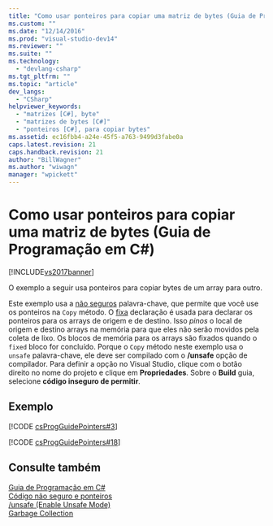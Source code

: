 ```yaml
---
title: "Como usar ponteiros para copiar uma matriz de bytes (Guia de Programa&#231;&#227;o em C#) | Microsoft Docs"
ms.custom: ""
ms.date: "12/14/2016"
ms.prod: "visual-studio-dev14"
ms.reviewer: ""
ms.suite: ""
ms.technology: 
  - "devlang-csharp"
ms.tgt_pltfrm: ""
ms.topic: "article"
dev_langs: 
  - "CSharp"
helpviewer_keywords: 
  - "matrizes [C#], byte"
  - "matrizes de bytes [C#]"
  - "ponteiros [C#], para copiar bytes"
ms.assetid: ec16fbb4-a24e-45f5-a763-9499d3fabe0a
caps.latest.revision: 21
caps.handback.revision: 21
author: "BillWagner"
ms.author: "wiwagn"
manager: "wpickett"
---
```

# Como usar ponteiros para copiar uma matriz de bytes (Guia de Programa&#231;&#227;o em C#)
[!INCLUDE[vs2017banner](../../../csharp/includes/vs2017banner.md)]

O exemplo a seguir usa ponteiros para copiar bytes de um array para outro.  
  
 Este exemplo usa a  [não seguros](../../../csharp/language-reference/keywords/unsafe.md) palavra\-chave, que permite que você use os ponteiros na `Copy` método.  O  [fixa](../../../csharp/language-reference/keywords/fixed-statement.md) declaração é usada para declarar os ponteiros para os arrays de origem e de destino.  Isso  *pinos* o local de origem e destino arrays na memória para que eles não serão movidos pela coleta de lixo.  Os blocos de memória para os arrays são fixados quando o `fixed` bloco for concluído.  Porque o `Copy` método neste exemplo usa o `unsafe` palavra\-chave, ele deve ser compilado com o **\/unsafe** opção de compilador.  Para definir a opção no Visual Studio, clique com o botão direito no nome do projeto e clique em  **Propriedades**.  Sobre o  **Build** guia, selecione  **código inseguro de permitir**.  
  
## Exemplo  
 [!CODE [csProgGuidePointers#3](../CodeSnippet/VS_Snippets_VBCSharp/csProgGuidePointers#3)]  
  
 [!CODE [csProgGuidePointers#18](../CodeSnippet/VS_Snippets_VBCSharp/csProgGuidePointers#18)]  
  
## Consulte também  
 [Guia de Programação em C\#](../../../csharp/programming-guide/index.md)   
 [Código não seguro e ponteiros](../../../csharp/programming-guide/unsafe-code-pointers/index.md)   
 [\/unsafe \(Enable Unsafe Mode\)](../../../csharp/language-reference/compiler-options/unsafe-compiler-option.md)   
 [Garbage Collection](../Topic/Garbage%20Collection.md)